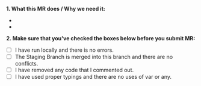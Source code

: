**1. What this MR does / Why we need it:**

-
-

**2. Make sure that you've checked the boxes below before you submit MR:**

- [ ] I have run locally and there is no errors.
- [ ] The Staging Branch is merged into this branch and there are no conflicts.
- [ ] I have removed any code that I commented out.
- [ ] I have used proper typings and there are no uses of var or any.